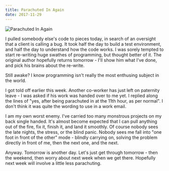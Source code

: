 ```yaml
---
title: Parachuted In Again
date: 2017-11-29
---
```


![Parachuted In Again](https://source.unsplash.com/hopX_jpVtRM/1600x900)

I pulled somebody else's code to pieces today, in search of an oversight that a client is calling a bug. It took half the day to build a test environment, and half the day to understand how the code works. I was sorely tempted to start re-writing huge swathes of programming, but thought better of it. The original author hopefully returns tomorrow - I'll show him what I've done, and pick his brains about the re-write.

Still awake? I know programming isn't really the most enthusing subject in the world.

I got told off earlier this week. Another co-worker has just left on paternity leave - I was asked if his work was handed over to me yet. I replied along the lines of "yes, after being parachuted in at the 11th hour, as per normal". I don't think it was quite the wording to use in a work email.

I am my own worst enemy. I've carried too many monstrous projects on my back single handed. It's almost become expected that I can pull anything out of the fire, fix it, finish it, and land it smoothly. Of course nobody sees the late nights, the stress, or the blind panic. Nobody sees me fall into "one foot in front of the other" mode - blindly carrying on, solving the problem directly in front of me, then the next one, and the next.

Anyway. Tomorrow is another day. Let's just get through tomorrow - then the weekend, then worry about next week when we get there. Hopefully next week will involve a little less parachuting.